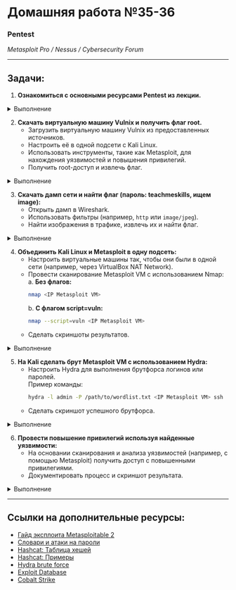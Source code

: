 # Домашняя работа №35-36  
### Pentest  
*Metasploit Pro / Nessus / Cybersecurity Forum*

---

## Задачи:

1. **Ознакомиться с основными ресурсами Pentest из лекции.**

<details>
  <summary> Выполнение </summary>
  
В процессе изучения материалов и работы с инструментами.

</details>

2. **Скачать виртуальную машину Vulnix и получить флаг root.**
   - Загрузить виртуальную машину Vulnix из предоставленных источников.  
   - Настроить её в одной подсети с Kali Linux.  
   - Использовать инструменты, такие как Metasploit, для нахождения уязвимостей и повышения привилегий.  
   - Получить root-доступ и извлечь флаг.

<details>
  <summary> Выполнение </summary>
  
В процессе

</details>

3. **Скачать дамп сети и найти флаг (пароль: teachmeskills, ищем image):**
   - Открыть дамп в Wireshark.  
   - Использовать фильтры (например, `http` или `image/jpeg`).  
   - Найти изображения в трафике, извлечь их и найти флаг.  

<details>
  <summary> Выполнение </summary>
  
В процессе

</details>

4. **Объединить Kali Linux и Metasploit в одну подсеть:**
   - Настроить виртуальные машины так, чтобы они были в одной сети (например, через VirtualBox NAT Network).  
   - Провести сканирование Metasploit VM с использованием Nmap:  
     a. **Без флагов:**  
       ```bash
       nmap <IP Metasploit VM>
       ```  
     b. **С флагом script=vuln:**  
       ```bash
       nmap --script=vuln <IP Metasploit VM>
       ```  
   - Сделать скриншоты результатов.  

<details>
  <summary> Выполнение </summary>
  
В процессе

</details>

5. **На Kali сделать брут Metasploit VM с использованием Hydra:**
   - Настроить Hydra для выполнения брутфорса логинов или паролей.  
     Пример команды:  
     ```bash
     hydra -l admin -P /path/to/wordlist.txt <IP Metasploit VM> ssh
     ```  
   - Сделать скриншот успешного брутфорса.  

<details>
  <summary> Выполнение </summary>
  
В процессе

</details>

6. **Провести повышение привилегий используя найденные уязвимости:**
   - На основании сканирования и анализа уязвимостей (например, с помощью Metasploit) получить доступ с повышенными привилегиями.  
   - Документировать процесс и скриншот результата.  

<details>
  <summary> Выполнение </summary>
  
В процессе

</details>

---

## Ссылки на дополнительные ресурсы:

- [Гайд эксплоита Metasploitable 2](https://docs.rapid7.com/metasploit/metasploitable-2-exploitability-guide)  
- [Словари и атаки на пароли](https://github.com/danielmiessler/)  
- [Hashcat: Таблица хешей](https://hashcat.net/wiki/doku.php?id=example_hashes)  
- [Hashcat: Примеры](https://hackware.ru/?p=14217)  
- [Hydra brute force](https://github.com/vanhauser-thc/thc-hydra)  
- [Exploit Database](https://www.exploit-db.com)  
- [Cobalt Strike](https://www.cobaltstrike.com/)  
